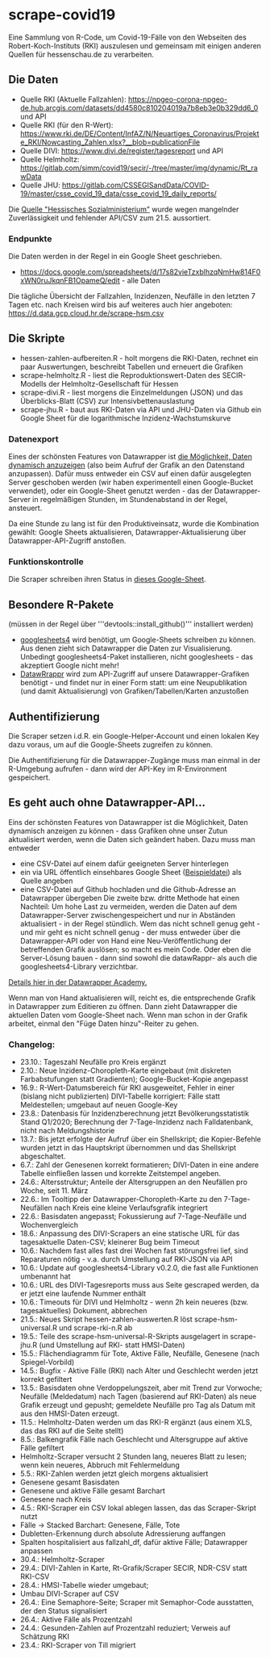# scrape-covid19
Eine Sammlung von R-Code, um Covid-19-Fälle von den Webseiten des Robert-Koch-Instituts (RKI) auszulesen und gemeinsam mit einigen anderen Quellen für hessenschau.de zu verarbeiten. 

## Die Daten

- Quelle RKI (Aktuelle Fallzahlen): https://npgeo-corona-npgeo-de.hub.arcgis.com/datasets/dd4580c810204019a7b8eb3e0b329dd6_0 und API
- Quelle RKI (für den R-Wert): https://www.rki.de/DE/Content/InfAZ/N/Neuartiges_Coronavirus/Projekte_RKI/Nowcasting_Zahlen.xlsx?__blob=publicationFile
- Quelle DIVI: https://www.divi.de/register/tagesreport und API
- Quelle Helmholtz: https://gitlab.com/simm/covid19/secir/-/tree/master/img/dynamic/Rt_rawData
- Quelle JHU: https://gitlab.com/CSSEGISandData/COVID-19/master/csse_covid_19_data/csse_covid_19_daily_reports/

Die [Quelle "Hessisches Sozialministerium"](https://soziales.hessen.de/gesundheit/infektionsschutz/coronavirus-sars-cov-2/taegliche-uebersicht-der-bestaetigten-sars-cov-2-faelle-hessen) wurde wegen mangelnder Zuverlässigkeit und fehlender API/CSV zum 21.5. aussortiert. 

### Endpunkte 

Die Daten werden in der Regel in ein Google Sheet geschrieben.

- https://docs.google.com/spreadsheets/d/17s82vieTzxblhzqNmHw814F0xWN0ruJkqnFB1OpameQ/edit - alle Daten

Die tägliche Übersicht der Fallzahlen, Inzidenzen, Neufälle in den letzten 7 Tagen etc. nach Kreisen wird bis auf weiteres auch hier angeboten: https://d.data.gcp.cloud.hr.de/scrape-hsm.csv
  
## Die Skripte
* hessen-zahlen-aufbereiten.R - holt morgens die RKI-Daten, rechnet ein paar Auswertungen, beschreibt Tabellen und erneuert die Grafiken
* scrape-helmholtz.R - liest die Reproduktionswert-Daten des SECIR-Modells der Helmholtz-Gesellschaft für Hessen
* scrape-divi.R - liest morgens die Einzelmeldungen (JSON) und das Überblicks-Blatt (CSV) zur Intensivbettenauslastung
* scrape-jhu.R - baut aus RKI-Daten via API und JHU-Daten via Github ein Google Sheet für die logarithmische Inzidenz-Wachstumskurve

### Datenexport

Eines der schönsten Features von Datawrapper ist [die Möglichkeit, Daten dynamisch anzuzeigen](https://academy.datawrapper.de/article/60-external-data-sources) (also beim Aufruf der Grafik an den Datenstand anzupassen). Dafür muss entweder ein CSV auf einen dafür ausgelegten Server geschoben werden (wir haben experimentell einen Google-Bucket verwendet), oder ein Google-Sheet genutzt werden - das der Datawrapper-Server in regelmäßigen Stunden, im Stundenabstand in der Regel, ansteuert. 

Da eine Stunde zu lang ist für den Produktiveinsatz, wurde die Kombination gewählt: Google Sheets aktualisieren, Datawrapper-Aktualisierung über Datawrapper-API-Zugriff anstoßen. 

### Funktionskontrolle

Die Scraper schreiben ihren Status in [dieses Google-Sheet](https://docs.google.com/spreadsheets/d/1Q5rCvvSUn6WGcsCnKwGJ0y9PwbiML-34kyxYSYX2Qjk/edit#gid=0). 

## Besondere R-Pakete
(müssen in der Regel über '''devtools::install_github()''' installiert werden)
* [googlesheets4](https://github.com/tidyverse/googlesheets4) wird benötigt, um Google-Sheets schreiben zu können. Aus denen zieht sich Datawrapper die Daten zur Visualisierung. Unbedingt googlesheets4-Paket installieren, nicht googlesheets - das akzeptiert Google nicht mehr!
* [DatawRrappr](https://github.com/munichrocker/DatawRappr/) wird zum API-Zugriff auf unsere Datawrapper-Grafiken benötigt - und findet nur in einer Form statt: um eine Neupublikation (und damit Aktualisierung) von Grafiken/Tabellen/Karten anzustoßen

## Authentifizierung 
Die Scraper setzen i.d.R. ein Google-Helper-Account und einen lokalen Key dazu voraus, um auf die Google-Sheets zugreifen zu können. 

Die Authentifizierung für die Datawrapper-Zugänge muss man einmal in der R-Umgebung aufrufen - dann wird der API-Key im R-Environment gespeichert. 

## Es geht auch ohne Datawrapper-API...

Eins der schönsten Features von Datawrapper ist die Möglichkeit, Daten dynamisch anzeigen zu können - dass Grafiken ohne unser Zutun aktualisiert werden, wenn die Daten sich geändert haben. Dazu muss man entweder
* eine CSV-Datei auf einem dafür geeigneten Server hinterlegen
* ein via URL öffentlich einsehbares Google Sheet ([Beispieldatei](https://docs.google.com/spreadsheets/d/1OhMGQJXe2rbKg-kCccVNpAMc3yT2i3ubmCndf-zX0JU/edit#gid=1805279723)) als Quelle angeben
* eine CSV-Datei auf Github hochladen und die Github-Adresse an Datawrapper übergeben
Die zweite bzw. dritte Methode hat einen Nachteil: Um hohe Last zu vermeiden, werden die Daten auf dem Datawrapper-Server zwischengespeichert und nur in Abständen aktualisiert - in der Regel stündlich. Wem das nicht schnell genug geht - und mir geht es nicht schnell genug - der muss entweder über die Datawrapper-API oder von Hand eine Neu-Veröffentlichung der betreffenden Grafik auslösen; so macht es mein Code. Oder eben die Server-Lösung bauen - dann sind sowohl die datawRappr- als auch die googlesheets4-Library verzichtbar. 

[Details hier in der Datawrapper Academy.](https://academy.datawrapper.de/article/60-external-data-sources)

Wenn man von Hand aktualisieren will, reicht es, die entsprechende Grafik in Datawrapper zum Editieren zu öffnen. Dann zieht Datawrapper die aktuellen Daten vom Google-Sheet nach. Wenn man schon in der Grafik arbeitet, einmal den "Füge Daten hinzu"-Reiter zu gehen.

### Changelog: 
* 23.10.: Tageszahl Neufälle pro Kreis ergänzt
* 2.10.: Neue Inzidenz-Choropleth-Karte eingebaut (mit diskreten Farbabstufungen statt Gradienten); Google-Bucket-Kopie angepasst
* 16.9.: R-Wert-Datumsbereich für RKI ausgeweitet, Fehler in einer (bislang nicht publizierten) DIVI-Tabelle korrigiert: Fälle statt Meldestellen; umgebaut auf neuen Google-Key 
* 23.8.: Datenbasis für Inzidenzberechnung jetzt Bevölkerungsstatistik Stand Q1/2020; Berechnung der 7-Tage-Inzidenz nach Falldatenbank, nicht nach Meldungshistorie
* 13.7.: Bis jetzt erfolgte der Aufruf über ein Shellskript; die Kopier-Befehle wurden jetzt in das Hauptskript übernommen und das Shellskript abgeschaltet. 
* 6.7.: Zahl der Genesenen korrekt formatieren; DIVI-Daten in eine andere Tabelle einfließen lassen und korrekte Zeitstempel angeben. 
* 24.6.: Altersstruktur; Anteile der Altersgruppen an den Neufällen pro Woche, seit 11. März
* 22.6.: Im Tooltipp der Datawrapper-Choropleth-Karte zu den 7-Tage-Neufällen nach Kreis eine kleine Verlaufsgrafik integriert
* 22.6.: Basisdaten angepasst; Fokussierung auf 7-Tage-Neufälle und Wochenvergleich
* 18.6.: Anpassung des DIVI-Scrapers an eine statische URL für das tagesaktuelle Daten-CSV; kleinerer Bug beim Timeout
* 10.6.: Nachdem fast alles fast drei Wochen fast störungsfrei lief, sind Reparaturen nötig - v.a. durch Umstellung auf RKI-JSON via API
* 10.6.: Update auf googlesheets4-Library v0.2.0, die fast alle Funktionen umbenannt hat
* 10.6.: URL des DIVI-Tagesreports muss aus Seite gescraped werden, da er jetzt eine laufende Nummer enthält
* 10.6.: Timeouts für DIVI und Helmholtz - wenn 2h kein neueres (bzw. tagesaktuelles) Dokument, abbrechen
* 21.5.: Neues Skript hessen-zahlen-auswerten.R löst scrape-hsm-universal.R und scrape-rki-n.R ab
* 19.5.: Teile des scrape-hsm-universal-R-Skripts ausgelagert in scrape-jhu.R (und Umstellung auf RKI- statt HMSI-Daten)
* 15.5.: Flächendiagramm für Tote, Aktive Fälle, Neufälle, Genesene (nach Spiegel-Vorbild) 
* 14.5.: Bugfix - Aktive Fälle (RKI) nach Alter und Geschlecht werden jetzt korrekt gefiltert
* 13.5.: Basisdaten ohne Verdoppelungszeit, aber mit Trend zur Vorwoche; Neufälle (Meldedatum) nach Tagen (basierend auf RKI-Daten) als neue Grafik erzeugt und gepusht; gemeldete Neufälle pro Tag als Datum mit aus den HMSI-Daten erzeugt. 
* 11.5.: Helmholtz-Daten werden um das RKI-R ergänzt (aus einem XLS, das das RKI auf die Seite stellt)
* 8.5.: Balkengrafik Fälle nach Geschlecht und Altersgruppe auf aktive Fälle gefiltert
* Helmholtz-Scraper versucht 2 Stunden lang, neueres Blatt zu lesen; wenn kein neueres, Abbruch mit Fehlermeldung
* 5.5.: RKI-Zahlen werden jetzt gleich morgens aktualisiert
* Genesene gesamt Basisdaten
* Genesene und aktive Fälle gesamt Barchart
* Genesene nach Kreis
* 4.5.: RKI-Scraper ein CSV lokal ablegen lassen, das das Scraper-Skript nutzt
* Fälle -> Stacked Barchart: Genesene, Fälle, Tote
* Dubletten-Erkennung durch absolute Adressierung auffangen
* Spalten hospitalisiert aus fallzahl_df, dafür aktive Fälle; Datawrapper anpassen
* 30.4.: Helmholtz-Scraper
* 29.4.: DIVI-Zahlen in Karte, Rt-Grafik/Scraper SECIR, NDR-CSV statt RKI-CSV
* 28.4.: HMSI-Tabelle wieder umgebaut;
* Umbau DIVI-Scraper auf CSV
* 26.4.: Eine Semaphore-Seite; Scraper mit Semaphor-Code ausstatten, der den Status signalisiert
* 26.4.: Aktive Fälle als Prozentzahl
* 24.4.: Gesunden-Zahlen auf Prozentzahl reduziert; Verweis auf Schätzung RKI
* 23.4.: RKI-Scraper von Till migriert
